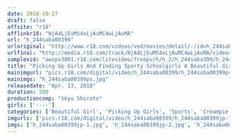 ```yaml
---
date: 2018-10-27
draft: false
affsite: "r18"
afflinkr18: "NjA4LjEuMS4xLjAuMC4wLjAuMA"
url: "h_244saba00399"
urloriginal: "http://www.r18.com/videos/vod/movies/detail/-/id=h_244saba00399"
urlfinal: "http://media.r18.com/track/NjA4LjEuMS4xLjAuMC4wLjAuMA/videos/vod/movies/detail/-/id=h_244saba00399"
samplevid: "awspv3001.r18.com/litevideo/freepv/h/h_2/h_244saba399/h_244saba399_dmb_w.mp4"
title: "Picking Up Girls And Finding Sporty Schoolgirls A Beautiful Girl Who Has Dedicated Her Youth To Sports Is Busy In Shameful Masturbation & Sweaty Pussy Creampie Raw Footage"
mainimgurl: "pics.r18.com/digital/video/h_244saba00399/h_244saba00399ps.jpg"
mainimgs: "h_244saba00399ps.jpg"
releasedate: "Apr. 13, 2018"
duration: 200
productioncomp: "Skyu Shiroto"
girls: ['----']
categories: ['Beautiful Girl', 'Picking Up Girls', 'Sports', 'Creampie', 'Vibrator', 'Sweating', 'Hi-Def']
imgurls: ['pics.r18.com/digital/video/h_244saba00399/h_244saba00399jp-1.jpg', 'pics.r18.com/digital/video/h_244saba00399/h_244saba00399jp-2.jpg', 'pics.r18.com/digital/video/h_244saba00399/h_244saba00399jp-3.jpg', 'pics.r18.com/digital/video/h_244saba00399/h_244saba00399jp-4.jpg', 'pics.r18.com/digital/video/h_244saba00399/h_244saba00399jp-5.jpg', 'pics.r18.com/digital/video/h_244saba00399/h_244saba00399jp-6.jpg', 'pics.r18.com/digital/video/h_244saba00399/h_244saba00399jp-7.jpg', 'pics.r18.com/digital/video/h_244saba00399/h_244saba00399jp-8.jpg', 'pics.r18.com/digital/video/h_244saba00399/h_244saba00399jp-9.jpg', 'pics.r18.com/digital/video/h_244saba00399/h_244saba00399jp-10.jpg', 'pics.r18.com/digital/video/h_244saba00399/h_244saba00399jp-11.jpg', 'pics.r18.com/digital/video/h_244saba00399/h_244saba00399jp-12.jpg', 'pics.r18.com/digital/video/h_244saba00399/h_244saba00399jp-13.jpg', 'pics.r18.com/digital/video/h_244saba00399/h_244saba00399jp-14.jpg', 'pics.r18.com/digital/video/h_244saba00399/h_244saba00399jp-15.jpg', 'pics.r18.com/digital/video/h_244saba00399/h_244saba00399jp-16.jpg', 'pics.r18.com/digital/video/h_244saba00399/h_244saba00399jp-17.jpg', 'pics.r18.com/digital/video/h_244saba00399/h_244saba00399jp-18.jpg', 'pics.r18.com/digital/video/h_244saba00399/h_244saba00399jp-19.jpg', 'pics.r18.com/digital/video/h_244saba00399/h_244saba00399jp-20.jpg']
imgs: ['h_244saba00399jp-1.jpg', 'h_244saba00399jp-2.jpg', 'h_244saba00399jp-3.jpg', 'h_244saba00399jp-4.jpg', 'h_244saba00399jp-5.jpg', 'h_244saba00399jp-6.jpg', 'h_244saba00399jp-7.jpg', 'h_244saba00399jp-8.jpg', 'h_244saba00399jp-9.jpg', 'h_244saba00399jp-10.jpg', 'h_244saba00399jp-11.jpg', 'h_244saba00399jp-12.jpg', 'h_244saba00399jp-13.jpg', 'h_244saba00399jp-14.jpg', 'h_244saba00399jp-15.jpg', 'h_244saba00399jp-16.jpg', 'h_244saba00399jp-17.jpg', 'h_244saba00399jp-18.jpg', 'h_244saba00399jp-19.jpg', 'h_244saba00399jp-20.jpg']
---
```

